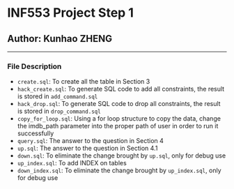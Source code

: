 # INF553 Project Step 1

## Author: Kunhao ZHENG

---

### File Description

-   `create.sql`: To create all the table in Section 3
-   `hack_create.sql`: To generate SQL code to add all constraints, the result is stored in `add_command.sql`
-   `hack_drop.sql`: To generate SQL code to drop all constraints, the result is stored in `drop_command.sql`
-   `copy_for_loop.sql`: Using a for loop structure to copy the data, change the imdb_path parameter into the proper path of user in order to run it successfully
-   `query.sql`: The answer to the question in Section 4
-   `up.sql`: The answer to the question in Section 4.1
-   `down.sql`: To eliminate the change brought by `up.sql`, only for debug use
-   `up_index.sql`: To add INDEX on tables
-   `down_index.sql`: To eliminate the change brought by `up_index.sql`, only for debug use
